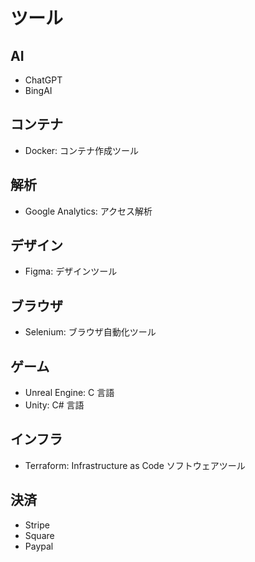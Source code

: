 # ツール

## AI

- ChatGPT
- BingAI

## コンテナ

- Docker: コンテナ作成ツール

## 解析

- Google Analytics: アクセス解析

## デザイン

- Figma: デザインツール

## ブラウザ

- Selenium: ブラウザ自動化ツール

## ゲーム

- Unreal Engine: C 言語
- Unity: C# 言語

## インフラ

- Terraform: Infrastructure as Code ソフトウェアツール

## 決済

- Stripe
- Square
- Paypal

